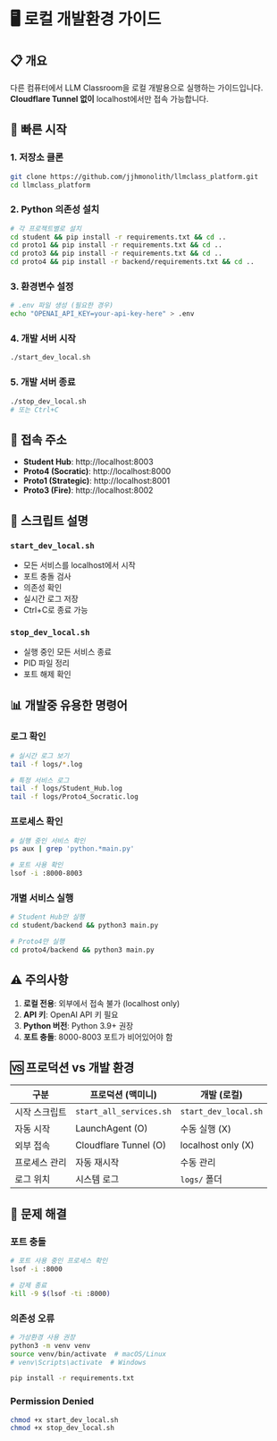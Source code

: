 # 🖥️ 로컬 개발환경 가이드

## 📋 개요
다른 컴퓨터에서 LLM Classroom을 로컬 개발용으로 실행하는 가이드입니다.
**Cloudflare Tunnel 없이** localhost에서만 접속 가능합니다.

## 🚀 빠른 시작

### 1. 저장소 클론
```bash
git clone https://github.com/jjhmonolith/llmclass_platform.git
cd llmclass_platform
```

### 2. Python 의존성 설치
```bash
# 각 프로젝트별로 설치
cd student && pip install -r requirements.txt && cd ..
cd proto1 && pip install -r requirements.txt && cd ..
cd proto3 && pip install -r requirements.txt && cd ..
cd proto4 && pip install -r backend/requirements.txt && cd ..
```

### 3. 환경변수 설정
```bash
# .env 파일 생성 (필요한 경우)
echo "OPENAI_API_KEY=your-api-key-here" > .env
```

### 4. 개발 서버 시작
```bash
./start_dev_local.sh
```

### 5. 개발 서버 종료
```bash
./stop_dev_local.sh
# 또는 Ctrl+C
```

## 📍 접속 주소
- **Student Hub**: http://localhost:8003
- **Proto4 (Socratic)**: http://localhost:8000
- **Proto1 (Strategic)**: http://localhost:8001
- **Proto3 (Fire)**: http://localhost:8002

## 🔧 스크립트 설명

### `start_dev_local.sh`
- 모든 서비스를 localhost에서 시작
- 포트 충돌 검사
- 의존성 확인
- 실시간 로그 저장
- Ctrl+C로 종료 가능

### `stop_dev_local.sh`
- 실행 중인 모든 서비스 종료
- PID 파일 정리
- 포트 해제 확인

## 📊 개발중 유용한 명령어

### 로그 확인
```bash
# 실시간 로그 보기
tail -f logs/*.log

# 특정 서비스 로그
tail -f logs/Student_Hub.log
tail -f logs/Proto4_Socratic.log
```

### 프로세스 확인
```bash
# 실행 중인 서비스 확인
ps aux | grep 'python.*main.py'

# 포트 사용 확인
lsof -i :8000-8003
```

### 개별 서비스 실행
```bash
# Student Hub만 실행
cd student/backend && python3 main.py

# Proto4만 실행
cd proto4/backend && python3 main.py
```

## ⚠️ 주의사항

1. **로컬 전용**: 외부에서 접속 불가 (localhost only)
2. **API 키**: OpenAI API 키 필요
3. **Python 버전**: Python 3.9+ 권장
4. **포트 충돌**: 8000-8003 포트가 비어있어야 함

## 🆚 프로덕션 vs 개발 환경

| 구분 | 프로덕션 (맥미니) | 개발 (로컬) |
|------|------------------|------------|
| 시작 스크립트 | `start_all_services.sh` | `start_dev_local.sh` |
| 자동 시작 | LaunchAgent (O) | 수동 실행 (X) |
| 외부 접속 | Cloudflare Tunnel (O) | localhost only (X) |
| 프로세스 관리 | 자동 재시작 | 수동 관리 |
| 로그 위치 | 시스템 로그 | `logs/` 폴더 |

## 🐛 문제 해결

### 포트 충돌
```bash
# 포트 사용 중인 프로세스 확인
lsof -i :8000

# 강제 종료
kill -9 $(lsof -ti :8000)
```

### 의존성 오류
```bash
# 가상환경 사용 권장
python3 -m venv venv
source venv/bin/activate  # macOS/Linux
# venv\Scripts\activate  # Windows

pip install -r requirements.txt
```

### Permission Denied
```bash
chmod +x start_dev_local.sh
chmod +x stop_dev_local.sh
```